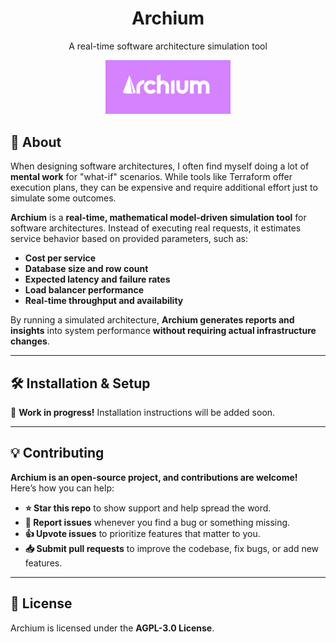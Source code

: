 <h1 align="center">Archium</h1>
<p align="center">
A real-time software architecture simulation tool
</p>

<p align="center">
  <img width="200px" src="docs/logo.png" />
</p>

## 🚀 About

When designing software architectures, I often find myself doing a lot of **mental work** for "what-if" scenarios. While tools like Terraform offer execution plans, they can be expensive and require additional effort just to simulate some outcomes.

**Archium** is a **real-time, mathematical model-driven simulation tool** for software architectures. Instead of executing real requests, it estimates service behavior based on provided parameters, such as:

- **Cost per service**
- **Database size and row count**
- **Expected latency and failure rates**
- **Load balancer performance**
- **Real-time throughput and availability**

By running a simulated architecture, **Archium generates reports and insights** into system performance **without requiring actual infrastructure changes**.

---

## 🛠️ Installation & Setup

🚧 **Work in progress!** Installation instructions will be added soon.

---

## 💡 Contributing

**Archium is an open-source project, and contributions are welcome!** Here’s how you can help:

- **⭐ Star this repo** to show support and help spread the word.
- **🐞 Report issues** whenever you find a bug or something missing.
- **👍 Upvote issues** to prioritize features that matter to you.
- **📥 Submit pull requests** to improve the codebase, fix bugs, or add new features.

---

## 📜 License

Archium is licensed under the **AGPL-3.0 License**.
